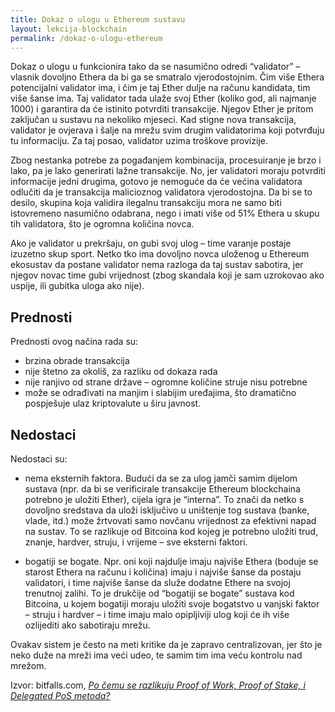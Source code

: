 ```yaml
---
title: Dokaz o ulogu u Ethereum sustavu
layout: lekcija-blockchain
permalink: /dokaz-o-ulogu-ethereum
---
```


Dokaz o ulogu u funkcionira tako da se nasumično odredi “validator” – vlasnik dovoljno Ethera da bi ga se smatralo vjerodostojnim. Čim više Ethera potencijalni validator ima, i čim je taj Ether dulje na računu kandidata, tim više šanse ima. Taj validator tada ulaže svoj Ether (koliko god, ali najmanje 1000) i garantira da će istinito potvrditi transakcije. Njegov Ether je pritom zaključan u sustavu na nekoliko mjeseci. Kad stigne nova transakcija, validator je ovjerava i šalje na mrežu svim drugim validatorima koji potvrđuju tu informaciju. Za taj posao, validator uzima troškove provizije.

Zbog nestanka potrebe za pogađanjem kombinacija, procesuiranje je brzo i lako, pa je lako generirati lažne transakcije. No, jer validatori moraju potvrditi informacije jedni drugima, gotovo je nemoguće da će većina validatora odlučiti da je transakcija malicioznog validatora vjerodostojna. Da bi se to desilo, skupina koja validira ilegalnu transakciju mora ne samo biti istovremeno nasumično odabrana, nego i imati više od 51% Ethera u skupu tih validatora, što je ogromna količina novca.

Ako je validator u prekršaju, on gubi svoj ulog – time varanje postaje izuzetno skup sport. Netko tko ima dovoljno novca uloženog u Ethereum ekosustav da postane validator nema razloga da taj sustav sabotira, jer njegov novac time gubi vrijednost (zbog skandala koji je sam uzrokovao ako uspije, ili gubitka uloga ako nije).

## Prednosti

Prednosti ovog načina rada su:

- brzina obrade transakcija
- nije štetno za okoliš, za razliku od dokaza rada
- nije ranjivo od strane države – ogromne količine struje nisu potrebne
- može se odrađivati na manjim i slabijim uređajima, što dramatično pospješuje ulaz kriptovalute u širu javnost.

## Nedostaci

Nedostaci su:

- nema eksternih faktora. Budući da se za ulog jamči samim dijelom sustava (npr. da bi se verificirale transakcije Ethereum blockchaina potrebno je uložiti Ether), cijela igra je “interna”. To znači da netko s dovoljno sredstava da uloži isključivo u uništenje tog sustava (banke, vlade, itd.) može žrtvovati samo novčanu vrijednost za efektivni napad na sustav. To se razlikuje od Bitcoina kod kojeg je potrebno uložiti trud, znanje, hardver, struju, i vrijeme – sve eksterni faktori.

- bogatiji se bogate. Npr. oni koji najdulje imaju najviše Ethera (boduje se starost Ethera na računu i količina) imaju i najviše šanse da postaju validatori, i time najviše šanse da služe dodatne Ethere na svojoj trenutnoj zalihi. To je drukčije od “bogatiji se bogate” sustava kod Bitcoina, u kojem bogatiji moraju uložiti svoje bogatstvo u vanjski faktor – struju i hardver – i time imaju malo opipljiviji ulog koji će ih više ozlijediti ako sabotiraju mrežu.

Ovakav sistem je često na meti kritike da je zapravo centralizovan, jer što je neko duže na mreži ima veći udeo, te samim tim ima veću kontrolu nad mrežom.


Izvor: bitfalls.com, *[Po čemu se razlikuju Proof of Work, Proof of Stake, i Delegated PoS metoda?](https://bitfalls.com/hr/2017/10/23/whats-the-difference-between-proof-of-work-pow-proof-of-stake-pos-and-delegated-pos/)*
